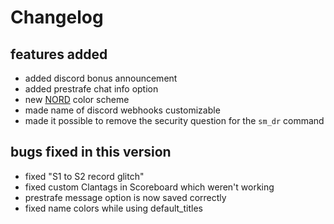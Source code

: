 # Changelog 

## features added
*   added discord bonus announcement 
*   added prestrafe chat info option
*   new [NORD](https://www.nordtheme.com/) color scheme
*   made name of discord webhooks customizable
*   made it possible to remove the security question for the `sm_dr` command

## bugs fixed in this version
*   fixed "S1 to S2 record glitch"
*   fixed custom Clantags in Scoreboard which weren't working
*   prestrafe message option is now saved correctly
*   fixed name colors while using default_titles